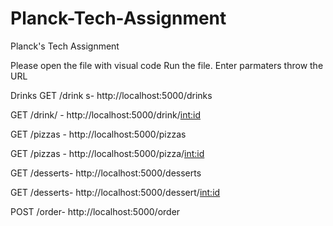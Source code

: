 # Planck-Tech-Assignment
Planck's Tech Assignment


Please open the file with visual code
Run the file.
Enter parmaters throw the URL

Drinks
GET /drink s- http://localhost:5000/drinks

GET /drink/<id> - http://localhost:5000/drink/<int:id>

GET /pizzas -  http://localhost:5000/pizzas

GET /pizzas -  http://localhost:5000/pizza/<int:id>

GET /desserts- http://localhost:5000/desserts
  
GET /desserts- http://localhost:5000/dessert/<int:id>

POST /order- http://localhost:5000/order
